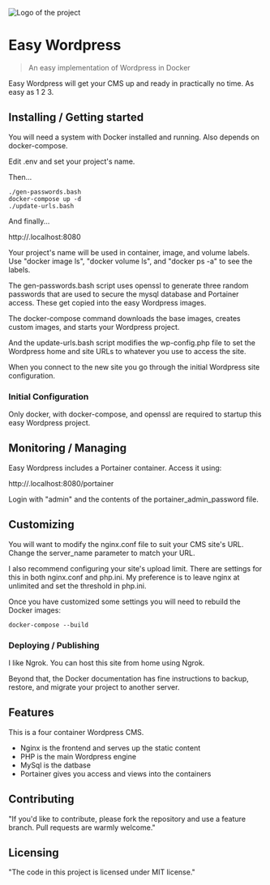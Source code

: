 ![Logo of the project](https://raw.githubusercontent.com/jehna/readme-best-practices/master/sample-logo.png)

# Easy Wordpress
> An easy implementation of Wordpress in Docker

Easy Wordpress will get your CMS up and ready in practically no time. As 
easy as 1 2 3.

## Installing / Getting started

You will need a system with Docker installed and running. Also depends on 
docker-compose.

Edit .env and set your project's name. 

Then...

```shell
./gen-passwords.bash
docker-compose up -d
./update-urls.bash
```

And finally...

http://<yourProjectName>.localhost:8080

Your project's name will be used in container, image, and volume labels.
Use "docker image ls", "docker volume ls", and "docker ps -a" to see 
the labels.

The gen-passwords.bash script uses openssl to generate three random 
passwords that are used to secure the mysql database and Portainer
access. These get copied into the easy Wordpress images.

The docker-compose command downloads the base images, creates custom images,
and starts your Wordpress project.

And the update-urls.bash script modifies the wp-config.php file to set the
Wordpress home and site URLs to whatever you use to access the site.

When you connect to the new site you go through the initial Wordpress
site configuration.

### Initial Configuration

Only docker, with docker-compose, and openssl are required to startup this
easy Wordpress project.

## Monitoring / Managing

Easy Wordpress includes a Portainer container. Access it using: 

http://<yourProjectName>.localhost:8080/portainer

Login with "admin" and the contents of the portainer_admin_password file.

## Customizing

You will want to modify the nginx.conf file to suit your CMS site's URL. 
Change the server_name parameter to match your URL.

I also recommend configuring your site's upload limit. There are settings 
for this in both nginx.conf and php.ini. My preference is to leave nginx
at unlimited and set the threshold in php.ini.

Once you have customized some settings you will need to rebuild the Docker
images:

```shell
docker-compose --build
```

### Deploying / Publishing

I like Ngrok. You can host this site from home using Ngrok.

Beyond that, the Docker documentation has fine instructions to backup, 
restore, and migrate your project to another server.

## Features

This is a four container Wordpress CMS. 
* Nginx is the frontend and serves up the static content
* PHP is the main Wordpress engine
* MySql is the datbase
* Portainer gives you access and views into the containers

## Contributing

"If you'd like to contribute, please fork the repository and use a feature
branch. Pull requests are warmly welcome."

## Licensing

"The code in this project is licensed under MIT license."
